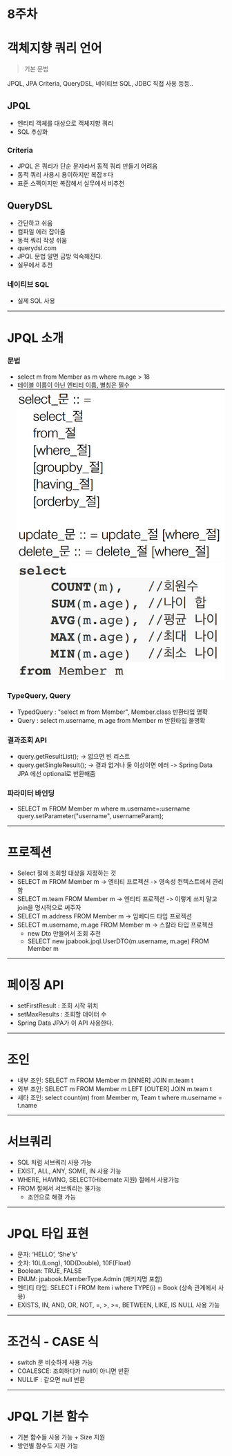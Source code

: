 # 8주차

# 객체지향 쿼리 언어
> 기본 문법

JPQL, JPA Criteria, QueryDSL, 네이티브 SQL, JDBC 직접 사용 등등..   

## JPQL
- 엔티티 객체를 대상으로 객체지향 쿼리
- SQL 추상화

### Criteria
- JPQL 은 쿼리가 단순 문자라서 동적 쿼리 만들기 어려움
- 동적 쿼리 사용시 용이하지만 복잡ㅎ다
- 표준 스펙이지만 복잡해서 실무에서 비추천

## QueryDSL
- 간단하고 쉬움
- 컴파일 에러 잡아줌
- 동적 쿼리 작성 쉬움
- querydsl.com
- JPQL 문법 알면 금방 익숙해진다.
- 실무에서 추천

### 네이티브 SQL
- 실제 SQL 사용

---
# JPQL 소개

### 문법
- select m from Member as m where m.age > 18 
- 테이블 이름이 아닌 엔티티 이름, 별칭은 필수
![img_4.png](img_4.png)
![img_3.png](img_3.png)

 ### TypeQuery, Query
- TypedQuery : "select m from Member", Member.class 반환타입 명확
- Query : select m.username, m.age from Member m 반환타입 불명확

### 결과조회 API
- query.getResultList(); -> 없으면 빈 리스트
- query.getSingleResult(); -> 결과 없거나 둘 이상이면 에러 -> Spring Data JPA 에선 optional로 반환해줌

### 파라미터 바인딩
- SELECT m FROM Member m where m.username=:username
  query.setParameter("username", usernameParam);
---
# 프로젝션
- Select 절에 조회할 대상을 지정하는 것
- SELECT m FROM Member m -> 엔티티 프로젝션 -> 영속성 컨텍스트에서 관리함
-  SELECT m.team FROM Member m -> 엔티티 프로젝션 -> 이렇게 쓰지 말고 join을 명시적으로 써주자
-  SELECT m.address FROM Member m -> 임베디드 타입 프로젝션
-  SELECT m.username, m.age FROM Member m -> 스칼라 타입 프로젝션
    - new Dto 만들어서 조회 추천
    - SELECT new jpabook.jpql.UserDTO(m.username, m.age) FROM
      Member m
---
# 페이징 API
- setFirstResult : 조회 시작 위치
- setMaxResults : 조회할 데이터 수
- Spring Data JPA가 이 API 사용한다.
---
# 조인
- 내부 조인:
  SELECT m FROM Member m [INNER] JOIN m.team t
- 외부 조인:
  SELECT m FROM Member m LEFT [OUTER] JOIN m.team t
- 세타 조인:
  select count(m) from Member m, Team t where m.username
  = t.name
---
# 서브쿼리
- SQL 처럼 서브쿼리 사용 가능
- EXIST, ALL, ANY, SOME, IN 사용 가능
- WHERE, HAVING, SELECT(Hibernate 지원) 절에서 사용가능
- FROM 절에서 서브쿼리는 불가능
    - 조인으로 해결 가능
---
# JPQL 타입 표현
- 문자: ‘HELLO’, ‘She’’s’
- 숫자: 10L(Long), 10D(Double), 10F(Float)
- Boolean: TRUE, FALSE
- ENUM: jpabook.MemberType.Admin (패키지명 포함)
- 엔티티 타입: SELECT i FROM Item i where TYPE(i) = Book (상속 관계에서 사용)
- EXISTS, IN, AND, OR, NOT, =, >, >=, BETWEEN, LIKE, IS NULL 사용 가능
---
# 조건식 - CASE 식
- switch 문 비슷하게 사용 가능
- COALESCE: 조회하다가 null이 아니면 반환
- NULLIF : 같으면 null 반환
---
# JPQL 기본 함수
- 기본 함수들 사용 가능 + Size 지원
- 방언별 함수도 지원 가능